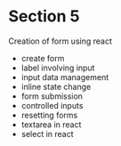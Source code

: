 # Section 5

Creation of form using react

- create form
- label involving input
- input data management
- inline state change
- form submission
- controlled inputs
- resetting forms
- textarea in react
- select in react